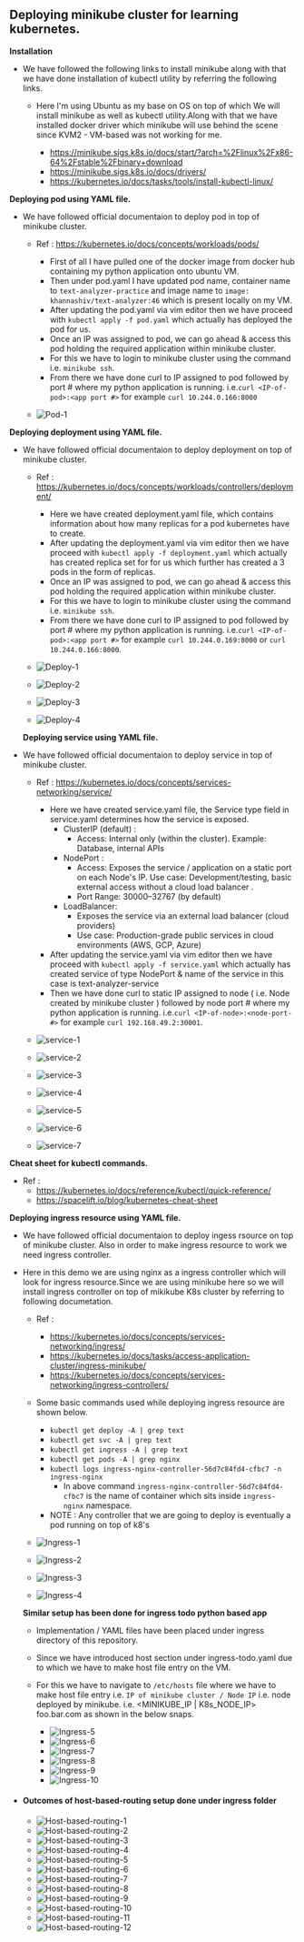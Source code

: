 ## Deploying minikube cluster for learning kubernetes.

**Installation**

- We have followed the following links to install minikube along with that we have done installation of kubectl utility by referring the following links.
    - Here I'm using Ubuntu as my base on OS on top of which We will install minikube as well as kubectl utility.Along with that we have installed docker driver which minikube will use behind the scene since KVM2 - VM-based was not working for me.

        - https://minikube.sigs.k8s.io/docs/start/?arch=%2Flinux%2Fx86-64%2Fstable%2Fbinary+download
        - https://minikube.sigs.k8s.io/docs/drivers/
        - https://kubernetes.io/docs/tasks/tools/install-kubectl-linux/ 

**Deploying pod using YAML file.**

- We have followed official documentaion to deploy pod in top of minikube cluster.
    - Ref : https://kubernetes.io/docs/concepts/workloads/pods/ 

        - First of all I have pulled one of the docker image from docker hub containing my python application onto ubuntu VM.
        - Then under pod.yaml I have updated pod name, container name to `text-analyzer-practice` and image name to `image: khannashiv/text-analyzer:46` which is present locally on my VM.
        - After updating the pod.yaml via vim editor then we have proceed with `kubectl apply -f pod.yaml` which actually has deployed the pod for us.
        - Once an IP was assigned to pod, we can go ahead & access this pod holding the required application within minikube cluster.
        - For this we have to login to minikube cluster using the command i.e. `minikube ssh`. 
        - From there we have done curl to IP assigned to pod followed by port # where my python application is running. i.e.`curl <IP-of-pod>:<app port #>` for example  `curl 10.244.0.166:8000`

    - ![](images/Pod-1.PNG "Pod-1")

**Deploying deployment using YAML file.**

- We have followed official documentaion to deploy deployment on top of minikube cluster.
    - Ref : https://kubernetes.io/docs/concepts/workloads/controllers/deployment/ 

        - Here we have created deployment.yaml file, which contains information about how many replicas for a pod kubernetes have to create.
        - After updating the deployment.yaml via vim editor then we have proceed with `kubectl apply -f deployment.yaml` which actually has created replica set for for us which further has created a 3 pods in the form of replicas.
        - Once an IP was assigned to pod, we can go ahead & access this pod holding the required application within minikube cluster.
        - For this we have to login to minikube cluster using the command i.e. `minikube ssh`.
        - From there we have done curl to IP assigned to pod followed by port # where my python application is running. i.e.`curl <IP-of-pod>:<app port #>` for example  `curl 10.244.0.169:8000` or  `curl 10.244.0.166:8000`.

    - ![](images/Deploy-1.PNG "Deploy-1")
    - ![](images/Deploy-2.PNG "Deploy-2")
    - ![](images/Deploy-3.PNG "Deploy-3")
    - ![](images/Deploy-4.PNG "Deploy-4")

  **Deploying service using YAML file.**

- We have followed official documentaion to deploy service in top of minikube cluster.
    - Ref : https://kubernetes.io/docs/concepts/services-networking/service/

        - Here we have created service.yaml file, the Service type field in service.yaml determines how the service is exposed.
            - ClusterIP (default) : 
                - Access: Internal only (within the cluster). Example: Database, internal APIs
            - NodePort : 
                - Access: Exposes the service / application on a static port on each Node's IP. Use case: Development/testing, basic external access without a cloud load balancer .
                - Port Range: 30000–32767 (by default)
            - LoadBalancer: 
                - Exposes the service via an external load balancer (cloud providers)
                - Use case: Production-grade public services in cloud environments (AWS, GCP, Azure)
        - After updating the service.yaml via vim editor then we have proceed with `kubectl apply -f service.yaml` which actually has created service of type NodePort & name of the service in this case is text-analyzer-service
        - Then we have done curl to static IP assigned to node ( i.e. Node created by minikube cluster ) followed by node port # where my python application is running. i.e.`curl <IP-of-node>:<node-port-#>` for example  `curl 192.168.49.2:30001`.
    

    - ![](images/Service-1.PNG "service-1")
    - ![](images/Service-2.PNG "service-2")
    - ![](images/Service-3.PNG "service-3")
    - ![](images/Service-4.PNG "service-4")
    - ![](images/Service-5.PNG "service-5")
    - ![](images/Service-6.PNG "service-6")
    - ![](images/Service-7.PNG "service-7")


**Cheat sheet for kubectl commands.**
  - Ref : 
    - https://kubernetes.io/docs/reference/kubectl/quick-reference/
    - https://spacelift.io/blog/kubernetes-cheat-sheet


**Deploying ingress resource using YAML file.**

- We have followed official documentaion to deploy ingess rsource on top of minikube cluster. Also in order to make ingress resource to work we need ingress controller.
- Here in this demo we are using nginx as a ingress controller which will look for ingress resource.Since we are using minikube here so we will install ingress controller on top of mikikube K8s cluster by referring to following documetation.
    - Ref : 
        - https://kubernetes.io/docs/concepts/services-networking/ingress/
        - https://kubernetes.io/docs/tasks/access-application-cluster/ingress-minikube/
        - https://kubernetes.io/docs/concepts/services-networking/ingress-controllers/
    - Some basic commands used while deploying ingress resource are shown below.
        - `kubectl get deploy -A | grep text`
        - `kubectl get svc -A | grep text`
        - `kubectl get ingress -A | grep text`
        - `kubectl get pods -A | grep nginx`
        - `kubectl logs ingress-nginx-controller-56d7c84fd4-cfbc7 -n ingress-nginx`
            - In above command `ingress-nginx-controller-56d7c84fd4-cfbc7` is the name of container which sits inside `ingress-nginx` namespace.
        - NOTE : Any controller that we are going to deploy is eventually a pod running on top of k8's


    - ![](images/Ingress-1.PNG "Ingress-1")
    - ![](images/Ingress-2.PNG "Ingress-2")
    - ![](images/Ingress-3.PNG "Ingress-3")
    - ![](images/Ingress-4.PNG "Ingress-4")

    **Similar setup has been done for ingress todo python based app**
    - Implementation / YAML files have been placed under ingress directory of this repository.
    - Since we have introduced host section under ingress-todo.yaml due to which we have to make host file entry on the VM.
    - For this we have to navigate to `/etc/hosts` file where we have to make host file entry i.e. `IP of minikube cluster / Node IP` i.e. node deployed by minikube. i.e. <MINIKUBE_IP | K8s_NODE_IP> foo.bar.com as shown in the below snaps.

        - ![](images/ingress-5.PNG "Ingress-5")
        - ![](images/ingress-6.PNG "Ingress-6")
        - ![](images/ingress-7.PNG "Ingress-7")
        - ![](images/ingress-8.PNG "Ingress-8")
        - ![](images/ingress-9.PNG "Ingress-9")
        - ![](images/ingress-10.PNG "Ingress-10")

- #### Outcomes of host-based-routing setup done under ingress folder

    - ![](images/Host-based-routing-1.PNG "Host-based-routing-1")
    - ![](images/Host-based-routing-2.PNG "Host-based-routing-2")
    - ![](images/Host-based-routing-3.PNG "Host-based-routing-3")
    - ![](images/Host-based-routing-4.PNG "Host-based-routing-4")
    - ![](images/Host-based-routing-5.PNG "Host-based-routing-5")
    - ![](images/Host-based-routing-6.PNG "Host-based-routing-6")
    - ![](images/Host-based-routing-7.PNG "Host-based-routing-7")
    - ![](images/Host-based-routing-8.PNG "Host-based-routing-8")
    - ![](images/Host-based-routing-9.PNG "Host-based-routing-9")
    - ![](images/Host-based-routing-10.PNG "Host-based-routing-10")
    - ![](images/Host-based-routing-11.PNG "Host-based-routing-11")
    - ![](images/Host-based-routing-12.PNG "Host-based-routing-12")
